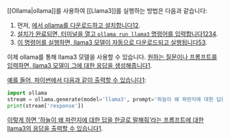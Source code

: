 [[Ollama|ollama]]를 사용하여 [[Llama3]]를 실행하는 방법은 다음과 같습니다:

1. 먼저, [에서 ollama를 다운로드하고 설치합니다](https://ollama.com/%29)[1](https://devmeta.tistory.com/68)[2](https://rubywind.tistory.com/124).
2. [설치가 완료되면, 터미널을 열고 `ollama run llama3` 명령어를 입력합니다](https://devmeta.tistory.com/68)[1](https://devmeta.tistory.com/68)[2](https://rubywind.tistory.com/124)[3](https://www.developerfastlane.com/blog/ollama-usage-guide)[4](https://discuss.pytorch.kr/t/ollama-llama3/4122).
3. [이 명령어를 실행하면, llama3 모델이 자동으로 다운로드되고 실행됩니다](https://ollama.com/%29)[5](https://bing.com/search?q=ollama%EB%A1%9C+llama3+%EB%8F%8C%EB%A6%AC%EB%8A%94%EB%B2%95)[3](https://www.developerfastlane.com/blog/ollama-usage-guide).

이제 ollama를 통해 llama3 모델을 사용할 수 있습니다. [원하는 질문이나 프롬프트를 입력하면, llama3 모델이 그에 대한 응답을 생성해줍니다](https://devmeta.tistory.com/68)[1](https://devmeta.tistory.com/68).

[예를 들어, 파이썬에서 다음과 같이 출력할 수 있습니다](https://devmeta.tistory.com/68)[1](https://devmeta.tistory.com/68):

```python
import ollama
stream = ollama.generate(model='llama3', prompt='하늘이 왜 파란지에 대한 답을 한글로 말해줘')
print(stream['response'])
```

[이렇게 하면 '하늘이 왜 파란지에 대한 답을 한글로 말해줘’라는 프롬프트에 대한 llama3의 응답을 출력할 수 있습니다](https://devmeta.tistory.com/68)[1](https://devmeta.tistory.com/68).